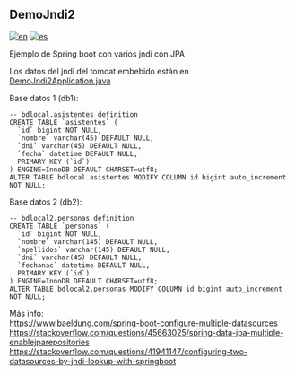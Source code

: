 ## DemoJndi2

[![en](https://img.shields.io/badge/lang-en-red.svg)](/README.md)
[![es](https://img.shields.io/badge/lang-es-yellow.svg)](/README.es.md)

Ejemplo de Spring boot con varios jndi con JPA

Los datos del jndi del tomcat embebido están en [DemoJndi2Application.java](/src/main/resources/application.properties)


Base datos 1 (db1):

~~~
-- bdlocal.asistentes definition
CREATE TABLE `asistentes` (
  `id` bigint NOT NULL,
  `nombre` varchar(45) DEFAULT NULL,
  `dni` varchar(45) DEFAULT NULL,
  `fecha` datetime DEFAULT NULL,
  PRIMARY KEY (`id`)
) ENGINE=InnoDB DEFAULT CHARSET=utf8;
ALTER TABLE bdlocal.asistentes MODIFY COLUMN id bigint auto_increment NOT NULL;
~~~

Base datos 2 (db2):

~~~
-- bdlocal2.personas definition
CREATE TABLE `personas` (
  `id` bigint NOT NULL,
  `nombre` varchar(145) DEFAULT NULL,
  `apellidos` varchar(145) DEFAULT NULL,
  `dni` varchar(45) DEFAULT NULL,
  `fechanac` datetime DEFAULT NULL,
  PRIMARY KEY (`id`)
) ENGINE=InnoDB DEFAULT CHARSET=utf8;
ALTER TABLE bdlocal2.personas MODIFY COLUMN id bigint auto_increment NOT NULL;
~~~


Más info:  
<https://www.baeldung.com/spring-boot-configure-multiple-datasources>  
<https://stackoverflow.com/questions/45663025/spring-data-jpa-multiple-enablejparepositories>  
<https://stackoverflow.com/questions/41941147/configuring-two-datasources-by-jndi-lookup-with-springboot>

